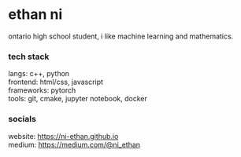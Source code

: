 # ethan ni

ontario high school student, i like machine learning and mathematics.

### tech stack

langs: c++, python  
frontend: html/css, javascript  
frameworks: pytorch  
tools: git, cmake, jupyter notebook, docker  

### socials

website: https://ni-ethan.github.io  
medium: https://medium.com/@ni_ethan
